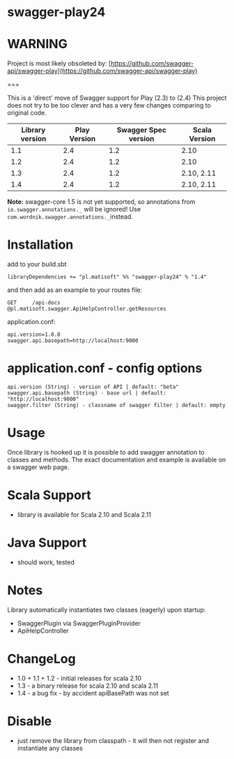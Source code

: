 # swagger-play24

# WARNING
Project is most likely obsoleted by: [https://github.com/swagger-api/swagger-play](https://github.com/swagger-api/swagger-play)

===

This is a 'direct' move of Swagger support for Play (2.3) to (2.4)
This project does not try to be too clever and has a very few changes comparing to original code.

Library version | Play Version  | Swagger Spec version |  Scala Version |
--------------- | ------------- | -------------------- | -------------- |
    1.1         |   2.4         |          1.2         | 2.10
    1.2         |   2.4         |          1.2         | 2.10  
    1.3         |   2.4         |          1.2         | 2.10, 2.11
    1.4         |   2.4         |          1.2         | 2.10, 2.11
    
**Note:** swagger-core 1.5 is not yet supported, so annotations from `io.swagger.annotations._`
will be ignored! Use `com.wordnik.swagger.annotations._`instead.

# Installation
add to your build.sbt

```
libraryDependencies += "pl.matisoft" %% "swagger-play24" % "1.4"
```

and then
add as an example to your routes file:

```
GET     /api-docs   @pl.matisoft.swagger.ApiHelpController.getResources
```

application.conf:
```
api.version=1.0.0
swagger.api.basepath=http://localhost:9000
```

# application.conf - config options
```
api.version (String) - version of API | default: "beta"
swagger.api.basepath (String) - base url | default: "http://localhost:9000"
swagger.filter (String) - classname of swagger filter | default: empty
```

# Usage
Once library is hooked up it is possible to add swagger annotation to classes and methods. The exact documentation and example is available on a swagger web page.

# Scala Support
- library is available for Scala 2.10 and Scala 2.11

# Java Support
- should work, tested
 
# Notes
Library automatically instantiates two classes (eagerly) upon startup:
- SwaggerPlugin via SwaggerPluginProvider
- ApiHelpController

# ChangeLog
- 1.0 + 1.1 + 1.2 - initial releases for scala 2.10
- 1.3 - a binary release for scala 2.10 and scala 2.11
- 1.4 - a bug fix - by accident apiBasePath was not set

# Disable
- just remove the library from classpath - it will then not register and instantiate any classes

